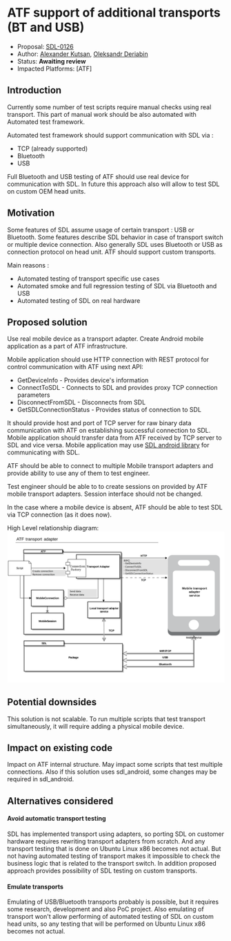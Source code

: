 # ATF support of additional transports (BT and USB)

* Proposal: [SDL-0126](0126-atf-additional-transports.md)
* Author: [Alexander Kutsan](https://github.com/LuxoftAKutsan), [Oleksandr Deriabin](https://github.com/aderiabin)
* Status: **Awaiting review**
* Impacted Platforms: [ATF]

## Introduction

Currently some number of test scripts require manual checks using real transport. 
This part of manual work should be also automated with Automated test framework.

Automated test framework should support communication with SDL via :
 - TCP (already supported)
 - Bluetooth
 - USB
 
Full Bluetooth and USB testing of ATF should use real device for communication with SDL.
In future this approach also will allow to test SDL on custom OEM head units.

## Motivation

Some features of SDL assume usage of certain transport : USB or Bluetooth.
Some features describe SDL behavior in case of transport switch or multiple device connection.
Also generally SDL uses Bluetooth or USB as connection protocol on head unit. 
ATF should support custom transports. 

Main reasons :
 - Automated testing of transport specific use cases
 - Automated smoke and full regression testing of SDL via Bluetooth and USB
 - Automated testing of SDL on real hardware
 
## Proposed solution

Use real mobile device as a transport adapter.
Create Android mobile application as a part of ATF infrastructure.

Mobile application should use HTTP connection with REST protocol for control communication with ATF using next API:
 - GetDeviceInfo - Provides device's information
 - ConnectToSDL - Connects to SDL and provides proxy TCP connection parameters
 - DisconnectFromSDL - Disconnects from SDL
 - GetSDLConnectionStatus - Provides status of connection to SDL

It should provide host and port of TCP server for raw binary data communication with ATF on establishing successful connection to SDL.
Mobile application should transfer data from ATF received by TCP server to SDL and vice versa.
Mobile application may use [SDL android library](https://github.com/smartdevicelink/sdl_android) for communicating with SDL.

ATF should be able to connect to multiple Mobile transport adapters and provide ability to use any of them to test engineer.

Test engineer should be able to to create sessions on provided by ATF mobile transport adapters.
Session interface should not be changed.

In the case where a mobile device is absent, ATF should be able to test SDL via TCP connection (as it does now).

High Level relationship diagram: 
![High Level relationship diagram](/assets/proposals/0126-ATF-Additional-Transports/atf_transport_adapter.png)

## Potential downsides

This solution is not scalable. 
To run multiple scripts that test transport simultaneously, it will require adding a physical mobile device.

## Impact on existing code

Impact on ATF internal structure.
May impact some scripts that test multiple connections.
Also if this solution uses sdl_android, some changes may be required in sdl_android. 

## Alternatives considered

#### Avoid automatic transport testing

 SDL has implemented transport using adapters, so porting SDL on customer hardware requires rewriting transport adapters from scratch.
 And any transport testing that is done on Ubuntu Linux x86 becomes not actual.
 But not having automated testing of transport makes it impossible to check the business logic that is related to the transport switch.
 In addition proposed approach provides possibility of SDL testing on custom transports.
 
 #### Emulate transports
 
 Emulating of USB/Bluetooth transports probably is possible, but it requires some research, development and also PoC project. 
 Also emulating of transport won't allow performing of automated testing of SDL on custom head units, so any testing that will be performed on Ubuntu Linux x86 becomes not actual. 
